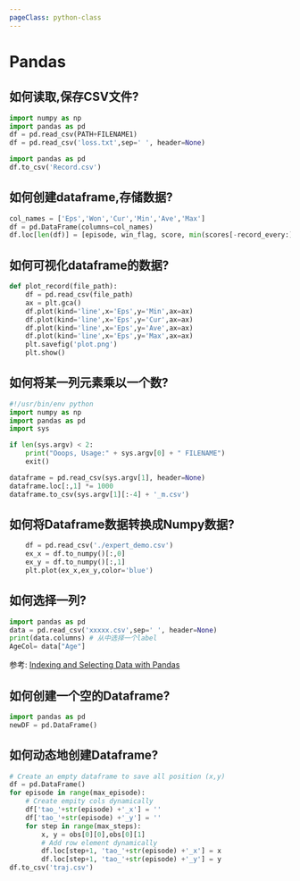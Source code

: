 ```yaml
---
pageClass: python-class
---
```


<!--
 * @Description: 
 * @Author: Jack Huang
 * @Github: https://github.com/HuangJiaLian
 * @Date: 2019-09-12 15:31:27
 * @LastEditors: Jack Huang
 * @LastEditTime: 2019-10-21 15:48:28
 -->

# Pandas
## 如何读取,保存CSV文件?
```python
import numpy as np 
import pandas as pd
df = pd.read_csv(PATH+FILENAME1)
df = pd.read_csv('loss.txt',sep=' ', header=None)
```

```python
import pandas as pd
df.to_csv('Record.csv')
```

## 如何创建dataframe,存储数据?
```python
col_names = ['Eps','Won','Cur','Min','Ave','Max']
df = pd.DataFrame(columns=col_names)
df.loc[len(df)] = [episode, win_flag, score, min(scores[-record_every:]),np.mean(scores[-record_every:]), max(scores[-record_every:])]
```

## 如何可视化dataframe的数据?
```python
def plot_record(file_path):
	df = pd.read_csv(file_path)
	ax = plt.gca()
	df.plot(kind='line',x='Eps',y='Min',ax=ax)
	df.plot(kind='line',x='Eps',y='Cur',ax=ax)
	df.plot(kind='line',x='Eps',y='Ave',ax=ax)
	df.plot(kind='line',x='Eps',y='Max',ax=ax)
	plt.savefig('plot.png')
	plt.show()
```

## 如何将某一列元素乘以一个数?
```python
#!/usr/bin/env python
import numpy as np 
import pandas as pd
import sys 

if len(sys.argv) < 2:
    print("Ooops, Usage:" + sys.argv[0] + " FILENAME")
    exit()

dataframe = pd.read_csv(sys.argv[1], header=None)
dataframe.loc[:,1] *= 1000
dataframe.to_csv(sys.argv[1][:-4] + '_m.csv')
```

## 如何将Dataframe数据转换成Numpy数据?

```python
    df = pd.read_csv('./expert_demo.csv')
    ex_x = df.to_numpy()[:,0]
    ex_y = df.to_numpy()[:,1]
    plt.plot(ex_x,ex_y,color='blue')
```

## 如何选择一列? 
```python
import pandas as pd 
data = pd.read_csv('xxxxx.csv',sep=' ', header=None)
print(data.columns) # 从中选择一个label
AgeCol= data["Age"] 
```

参考: [Indexing and Selecting Data with Pandas](https://www.geeksforgeeks.org/indexing-and-selecting-data-with-pandas/)

## 如何创建一个空的Dataframe?
```python
import pandas as pd
newDF = pd.DataFrame()
```

## 如何动态地创建Dataframe?
```python
# Create an empty dataframe to save all position (x,y)
df = pd.DataFrame()
for episode in range(max_episode):
	# Create empity cols dynamically
	df['tao_'+str(episode) +'_x'] = ''
	df['tao_'+str(episode) +'_y'] = ''
	for step in range(max_steps):
		x, y = obs[0][0],obs[0][1]
		# Add row element dynamically 
		df.loc[step+1, 'tao_'+str(episode) +'_x'] = x
        df.loc[step+1, 'tao_'+str(episode) +'_y'] = y 
df.to_csv('traj.csv')
```

<Livere/>